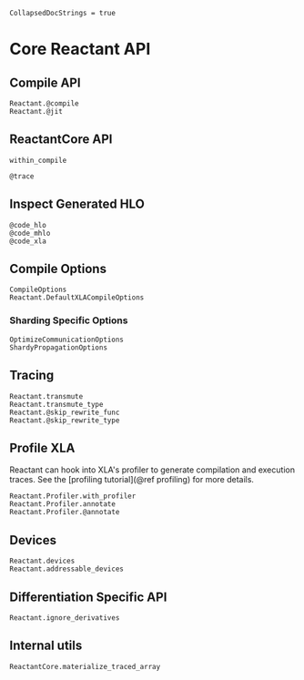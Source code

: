 ```@meta
CollapsedDocStrings = true
```

# Core Reactant API

## Compile API

```@docs
Reactant.@compile
Reactant.@jit
```

## ReactantCore API

```@docs
within_compile
```

```@docs
@trace
```

## Inspect Generated HLO

```@docs
@code_hlo
@code_mhlo
@code_xla
```

## Compile Options

```@docs
CompileOptions
Reactant.DefaultXLACompileOptions
```

### Sharding Specific Options

```@docs
OptimizeCommunicationOptions
ShardyPropagationOptions
```

## Tracing

```@docs
Reactant.transmute
Reactant.transmute_type
Reactant.@skip_rewrite_func
Reactant.@skip_rewrite_type
```

## Profile XLA

Reactant can hook into XLA's profiler to generate compilation and execution traces.
See the [profiling tutorial](@ref profiling) for more details.

```@docs
Reactant.Profiler.with_profiler
Reactant.Profiler.annotate
Reactant.Profiler.@annotate
```

## Devices

```@docs
Reactant.devices
Reactant.addressable_devices
```

## Differentiation Specific API

```@docs
Reactant.ignore_derivatives
```

## Internal utils

```@docs
ReactantCore.materialize_traced_array
```
